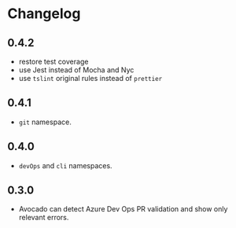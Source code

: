 # Changelog

## 0.4.2

- restore test coverage
- use Jest instead of Mocha and Nyc
- use `tslint` original rules instead of `prettier`

## 0.4.1

- `git` namespace.

## 0.4.0

- `devOps` and `cli` namespaces.

## 0.3.0

- Avocado can detect Azure Dev Ops PR validation and show only relevant errors.